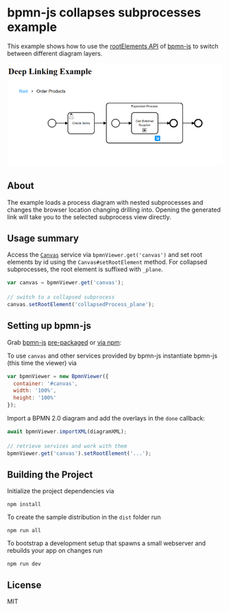 # bpmn-js collapses subprocesses example

This example shows how to use the [rootElements API](https://github.com/bpmn-io/diagram-js/blob/master/lib/core/Canvas.js) of [bpmn-js](https://github.com/bpmn-io/bpmn-js) to switch between different diagram layers.

![Screenshot](resources/screenshot.png)

## About

The example loads a process diagram with nested subprocesses and changes the browser location changing drilling into.
Opening the generated link will take you to the selected subprocess view directly.


## Usage summary

Access the [`Canvas`](https://github.com/bpmn-io/diagram-js/blob/master/lib/core/Canvas.js) service via `bpmnViewer.get('canvas')` and set root elements by id using the `Canvas#setRootElement` method. For collapsed subprocesses, the root element is suffixed with `_plane`.

```javascript
var canvas = bpmnViewer.get('canvas');

// switch to a collapsed subprocess
canvas.setRootElement('collapsedProcess_plane');
```

## Setting up bpmn-js

Grab [bpmn-js](https://github.com/bpmn-io/bpmn-js) [pre-packaged](../pre-packaged) or [via npm](../bundling):

To use `canvas` and other services provided by bpmn-js instantiate bpmn-js (this time the viewer) via

```javascript
var bpmnViewer = new BpmnViewer({
  container: '#canvas',
  width: '100%',
  height: '100%'
});
```

Import a BPMN 2.0 diagram and add the overlays in the `done` callback:

```javascript
await bpmnViewer.importXML(diagramXML);

// retrieve services and work with them
bpmnViewer.get('canvas').setRootElement('...');
```


## Building the Project

Initialize the project dependencies via

```
npm install
```

To create the sample distribution in the `dist` folder run

```
npm run all
```

To bootstrap a development setup that spawns a small webserver and rebuilds your app on changes run

```
npm run dev
```


## License

MIT
